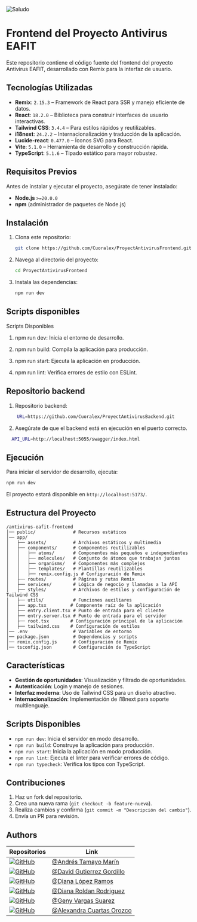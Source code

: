 ![Saludo](ProyectAntivirusFrontend/public/Antivirus.jpg)


# Frontend del Proyecto Antivirus EAFIT

Este repositorio contiene el código fuente del frontend del proyecto Antivirus EAFIT, desarrollado con Remix para la interfaz de usuario.

## Tecnologías Utilizadas

- **Remix**: `2.15.3` – Framework de React para SSR y manejo eficiente de datos.
- **React**: `18.2.0` – Biblioteca para construir interfaces de usuario interactivas.
- **Tailwind CSS**: `3.4.4` – Para estilos rápidos y reutilizables.
- **i18next**: `24.2.2` – Internacionalización y traducción de la aplicación.
- **Lucide-react**: `0.477.0` – Íconos SVG para React.
- **Vite**: `5.1.0` – Herramienta de desarrollo y construcción rápida.
- **TypeScript**: `5.1.6` – Tipado estático para mayor robustez.

## Requisitos Previos

Antes de instalar y ejecutar el proyecto, asegúrate de tener instalado:

- **Node.js** `>=20.0.0`
- **npm** (administrador de paquetes de Node.js)

## Instalación

1. Clona este repositorio:
   ```sh
   git clone https://github.com/Cuoralex/ProyectAntivirusFrontend.git
   ```

2. Navega al directorio del proyecto:
   ```sh
   cd ProyectAntivirusFrontend
   ```

3. Instala las dependencias:
   ```sh
   npm run dev
   ```

## Scripts disponibles

Scripts Disponibles

1. npm run dev: Inicia el entorno de desarrollo.

2. npm run build: Compila la aplicación para producción.

3. npm run start: Ejecuta la aplicación en producción.

4. npm run lint: Verifica errores de estilo con ESLint.

## Repositorio backend

1. Repositorio backend: 
```sh
    URL=https://github.com/Cuoralex/ProyectAntivirusBackend.git
   ```
   
2. Asegúrate de que el backend está en ejecución en el puerto correcto.
 ```sh
   API_URL=http://localhost:5055/swagger/index.html
   ```

## Ejecución

Para iniciar el servidor de desarrollo, ejecuta:

```sh
npm run dev
```

El proyecto estará disponible en `http://localhost:5173/`.

## Estructura del Proyecto

```
/antivirus-eafit-frontend
│── public/              # Recursos estáticos
│── app/
│   ├── assets/          # Archivos estáticos y multimedia
│   ├── components/      # Componentes reutilizables
│   │   ├── atoms/       # Componentes más pequeños e independientes
│   │   ├── molecules/   # Conjunto de átomos que trabajan juntos
│   │   ├── organisms/   # Componentes más complejos
│   │   ├── templates/   # Plantillas reutilizables
│   │   ├── remix.config.js # Configuración de Remix
│   ├── routes/          # Páginas y rutas Remix
│   ├── services/        # Lógica de negocio y llamadas a la API
│   ├── styles/          # Archivos de estilos y configuración de Tailwind CSS
│   ├── utils/           # Funciones auxiliares
│   ├── app.tsx         # Componente raíz de la aplicación
│   ├── entry.client.tsx # Punto de entrada para el cliente
│   ├── entry.server.tsx # Punto de entrada para el servidor
│   ├── root.tsx        # Configuración principal de la aplicación
│   ├── tailwind.css    # Configuración de estilos
│── .env                 # Variables de entorno
│── package.json         # Dependencias y scripts
│── remix.config.js      # Configuración de Remix
│── tsconfig.json        # Configuración de TypeScript
```

## Características

- **Gestión de oportunidades**: Visualización y filtrado de oportunidades.
- **Autenticación**: Login y manejo de sesiones.
- **Interfaz moderna**: Uso de Tailwind CSS para un diseño atractivo.
- **Internacionalización**: Implementación de i18next para soporte multilenguaje.

## Scripts Disponibles

- `npm run dev`: Inicia el servidor en modo desarrollo.
- `npm run build`: Construye la aplicación para producción.
- `npm run start`: Inicia la aplicación en modo producción.
- `npm run lint`: Ejecuta el linter para verificar errores de código.
- `npm run typecheck`: Verifica los tipos con TypeScript.

## Contribuciones

1. Haz un fork del repositorio.
2. Crea una nueva rama (`git checkout -b feature-nueva`).
3. Realiza cambios y confirma (`git commit -m "Descripción del cambio"`).
4. Envía un PR para revisión.

## Authors
Repositorios                 | Link  
-------------------------|------
[![GitHub](https://img.shields.io/badge/GitHub-Repository-181717?style=flat&logo=github&logoColor=white)](https://github.com) | [@Andrés Tamayo Marín](https://github.com/baldurt1992)
[![GitHub](https://img.shields.io/badge/GitHub-Repository-181717?style=flat&logo=github&logoColor=white)](https://github.com) | [@David Gutierrez Gordillo](https://github.com/davalejo)
[![GitHub](https://img.shields.io/badge/GitHub-Repository-181717?style=flat&logo=github&logoColor=white)](https://github.com) | [@Diana López Ramos](https://github.com/Dianakrol)
[![GitHub](https://img.shields.io/badge/GitHub-Repository-181717?style=flat&logo=github&logoColor=white)](https://github.com) | [@Diana Roldan Rodriguez](https://github.com/DianaR162)
[![GitHub](https://img.shields.io/badge/GitHub-Repository-181717?style=flat&logo=github&logoColor=white)](https://github.com) | [@Geny Vargas Suarez](https://github.com/genyvarsua)
[![GitHub](https://img.shields.io/badge/GitHub-Repository-181717?style=flat&logo=github&logoColor=white)](https://github.com) | [@Alexandra Cuartas Orozco](https://github.com/Cuoralex)